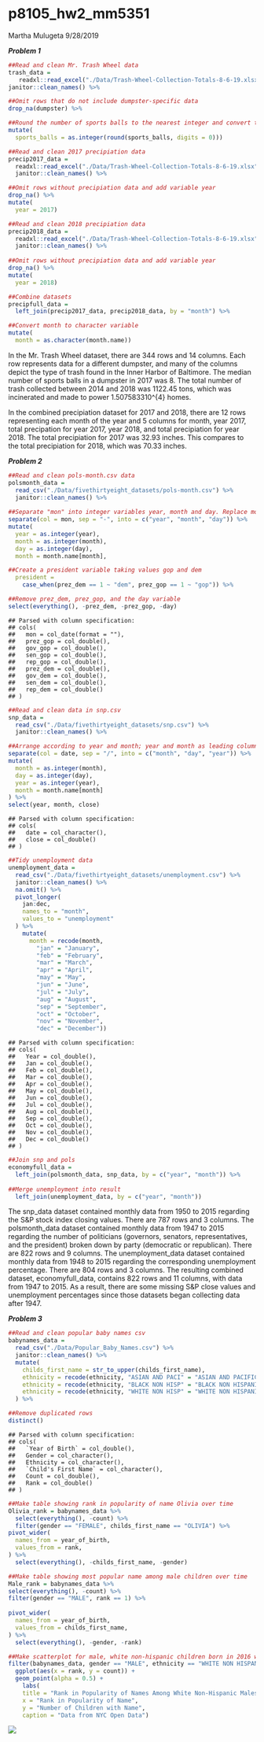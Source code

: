 p8105\_hw2\_mm5351
================
Martha Mulugeta
9/28/2019

***Problem 1***

``` r
##Read and clean Mr. Trash Wheel data
trash_data =
   readxl::read_excel("./Data/Trash-Wheel-Collection-Totals-8-6-19.xlsx", sheet = "Mr. Trash Wheel", range = "A2:N408") %>%    
janitor::clean_names() %>%    

##Omit rows that do not include dumpster-specific data
drop_na(dumpster) %>% 

##Round the number of sports balls to the nearest integer and convert to integer variable
mutate( 
  sports_balls = as.integer(round(sports_balls, digits = 0))) 
```

``` r
##Read and clean 2017 precipiation data
precip2017_data = 
  readxl::read_excel("./Data/Trash-Wheel-Collection-Totals-8-6-19.xlsx", sheet = "2017 Precipitation", range = "A2:B14") %>% 
  janitor::clean_names() %>% 

##Omit rows without precipiation data and add variable year
drop_na() %>% 
mutate(
  year = 2017)  

##Read and clean 2018 precipiation data
precip2018_data =
  readxl::read_excel("./Data/Trash-Wheel-Collection-Totals-8-6-19.xlsx", sheet = "2018 Precipitation", range = "A2:B14") %>% 
  janitor::clean_names() %>% 
  
##Omit rows without precipiation data and add variable year
drop_na() %>% 
mutate(
  year = 2018)  

##Combine datasets
precipfull_data = 
  left_join(precip2017_data, precip2018_data, by = "month") %>% 

##Convert month to character variable
mutate(
  month = as.character(month.name))
```

In the Mr. Trash Wheel dataset, there are 344 rows and 14 columns. Each
row represents data for a different dumpster, and many of the columns
depict the type of trash found in the Inner Harbor of Baltimore. The
median number of sports balls in a dumpster in 2017 was 8. The total
number of trash collected between 2014 and 2018 was 1122.45 tons, which
was incinerated and made to power 1.507583310^{4} homes.

In the combined precipiation dataset for 2017 and 2018, there are 12
rows representing each month of the year and 5 columns for month, year
2017, total precipation for year 2017, year 2018, and total precipiation
for year 2018. The total precipiation for 2017 was 32.93 inches. This
compares to the total precipiation for 2018, which was 70.33 inches.

***Problem 2***

``` r
##Read and clean pols-month.csv data
polsmonth_data = 
  read_csv("./Data/fivethirtyeight_datasets/pols-month.csv") %>% 
  janitor::clean_names() %>% 
  
##Separate "mon" into integer variables year, month and day. Replace month number with month name
separate(col = mon, sep = "-", into = c("year", "month", "day")) %>%  
mutate(
  year = as.integer(year),
  month = as.integer(month),
  day = as.integer(day),
  month = month.name[month],

##Create a president variable taking values gop and dem
  president = 
    case_when(prez_dem == 1 ~ "dem", prez_gop == 1 ~ "gop")) %>% 

##Remove prez_dem, prez_gop, and the day variable
select(everything(), -prez_dem, -prez_gop, -day)
```

    ## Parsed with column specification:
    ## cols(
    ##   mon = col_date(format = ""),
    ##   prez_gop = col_double(),
    ##   gov_gop = col_double(),
    ##   sen_gop = col_double(),
    ##   rep_gop = col_double(),
    ##   prez_dem = col_double(),
    ##   gov_dem = col_double(),
    ##   sen_dem = col_double(),
    ##   rep_dem = col_double()
    ## )

``` r
##Read and clean data in snp.csv
snp_data = 
  read_csv("./Data/fivethirtyeight_datasets/snp.csv") %>% 
  janitor::clean_names() %>% 

##Arrange according to year and month; year and month as leading columns
separate(col = date, sep = "/", into = c("month", "day", "year")) %>% 
mutate(
  month = as.integer(month),
  day = as.integer(day),
  year = as.integer(year),
  month = month.name[month]
) %>% 
select(year, month, close) 
```

    ## Parsed with column specification:
    ## cols(
    ##   date = col_character(),
    ##   close = col_double()
    ## )

``` r
##Tidy unemployment data
unemployment_data = 
  read_csv("./Data/fivethirtyeight_datasets/unemployment.csv") %>% 
  janitor::clean_names() %>%
  na.omit() %>% 
  pivot_longer(
    jan:dec,
    names_to = "month",
    values_to = "unemployment"
  ) %>% 
    mutate(
      month = recode(month, 
        "jan" = "January", 
        "feb" = "February",
        "mar" = "March",
        "apr" = "April",
        "may" = "May",
        "jun" = "June",
        "jul" = "July",
        "aug" = "August",
        "sep" = "September",
        "oct" = "October",
        "nov" = "November",
        "dec" = "December"))
```

    ## Parsed with column specification:
    ## cols(
    ##   Year = col_double(),
    ##   Jan = col_double(),
    ##   Feb = col_double(),
    ##   Mar = col_double(),
    ##   Apr = col_double(),
    ##   May = col_double(),
    ##   Jun = col_double(),
    ##   Jul = col_double(),
    ##   Aug = col_double(),
    ##   Sep = col_double(),
    ##   Oct = col_double(),
    ##   Nov = col_double(),
    ##   Dec = col_double()
    ## )

``` r
##Join snp and pols
economyfull_data = 
  left_join(polsmonth_data, snp_data, by = c("year", "month")) %>% 
  
##Merge unemployment into result  
  left_join(unemployment_data, by = c("year", "month"))
```

The snp\_data dataset contained monthly data from 1950 to 2015 regarding
the S\&P stock index closing values. There are 787 rows and 3 columns.
The polsmonth\_data dataset contained monthly data from 1947 to 2015
regarding the number of politicians (governors, senators,
representatives, and the president) broken down by party (democratic or
republican). There are 822 rows and 9 columns. The unemployment\_data
dataset contained monthly data from 1948 to 2015 regarding the
corresponding unemployment percentage. There are 804 rows and 3 columns.
The resulting combined dataset, economyfull\_data, contains 822 rows and
11 columns, with data from 1947 to 2015. As a result, there are some
missing S\&P close values and unemployment percentages since those
datasets began collecting data after 1947.

***Problem 3***

``` r
##Read and clean popular baby names csv
babynames_data = 
  read_csv("./Data/Popular_Baby_Names.csv") %>% 
  janitor::clean_names() %>%
  mutate(
    childs_first_name = str_to_upper(childs_first_name),
    ethnicity = recode(ethnicity, "ASIAN AND PACI" = "ASIAN AND PACIFIC ISLANDER"),
    ethnicity = recode(ethnicity, "BLACK NON HISP" = "BLACK NON HISPANIC"),
    ethnicity = recode(ethnicity, "WHITE NON HISP" = "WHITE NON HISPANIC")
  ) %>% 

##Remove duplicated rows
distinct()  
```

    ## Parsed with column specification:
    ## cols(
    ##   `Year of Birth` = col_double(),
    ##   Gender = col_character(),
    ##   Ethnicity = col_character(),
    ##   `Child's First Name` = col_character(),
    ##   Count = col_double(),
    ##   Rank = col_double()
    ## )

``` r
##Make table showing rank in popularity of name Olivia over time
Olivia_rank = babynames_data %>% 
  select(everything(), -count) %>% 
  filter(gender == "FEMALE", childs_first_name == "OLIVIA") %>%  
pivot_wider(
  names_from = year_of_birth,
  values_from = rank,
) %>% 
  select(everything(), -childs_first_name, -gender) 
```

``` r
##Make table showing most popular name among male children over time
Male_rank = babynames_data %>% 
select(everything(), -count) %>% 
filter(gender == "MALE", rank == 1) %>% 
  
pivot_wider(
  names_from = year_of_birth,
  values_from = childs_first_name,
) %>% 
  select(everything(), -gender, -rank)
```

``` r
##Make scatterplot for male, white non-hispanic children born in 2016 with number of children with a name (y axis) against rank of that name (x axis)
filter(babynames_data, gender == "MALE", ethnicity == "WHITE NON HISPANIC", year_of_birth == "2016") %>% 
  ggplot(aes(x = rank, y = count)) +
  geom_point(alpha = 0.5) +
    labs(
    title = "Rank in Popularity of Names Among White Non-Hispanic Males Born in 2016",
    x = "Rank in Popularity of Name",
    y = "Number of Children with Name",
    caption = "Data from NYC Open Data")
```

![](p8105_hw2_mm5351_files/figure-gfm/Scatterplot-1.png)<!-- -->
